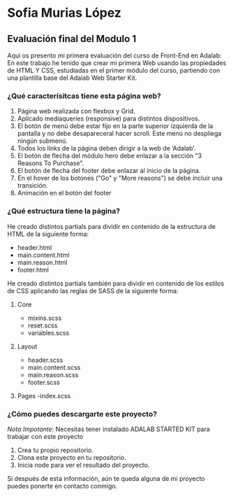 # Sofia Murias López

## Evaluación final del Modulo 1

Aquí os presento mi primera evaluación del curso de Front-End en Adalab:
En este trabajo he tenido que crear mi primera Web usando las propiedades de HTML Y CSS, estudiadas en el primer módulo del curso, partiendo con una plantilla base del Adalab Web Starter Kit.

### ¿Qué caracterísitcas tiene esta página web?

1. Página web realizada con flexbox y Grid.
2. Aplicado mediaqueries (responsive) para distintos dispositivos.
3. El botón de menú debe estar fijo en la parte superior izquierda de la pantalla y no debe desapareceral hacer scroll. Este menú no despliega ningún submenú.
4. Todos los links de la página deben dirigir a la web de ‘Adalab’.
5. El botón de flecha del módulo hero debe enlazar a la sección "3 Reasons To Purchase".
6. El botón de flecha del footer debe enlazar al inicio de la página.
7. En el hover de los botones ("Go" y "More reasons") se debe incluir una transición.
8. Animación en el botón del footer

### ¿Qué estructura tiene la página?

He creado distintos partials para dividir en contenido de la estructura de HTML de la siguiente forma:

- header.html
- main.content.html
- main.reason.html
- footer.html

He creado distintos partials también para dividir en contenido de los estilos de CSS aplicando las reglas de SASS de la siguiente forma:

1. Core

   - mixins.scss
   - reset.scss
   - variables.scss

2. Layout
   - header.scss
   - main.content.scss
   - main.reason.scss
   - footer.scss
3. Pages
   -index.scss

### ¿Cómo puedes descargarte este proyecto?

_Nota Impotante_: Necesitas tener instalado ADALAB STARTED KIT para trabajar con este proyecto

1. Crea tu propio repositorio.
2. Clona este proyecto en tu repositorio.
3. Inicia node para ver el resultado del proyecto.

Si después de esta información, aún te queda alguna de mi proyecto puedes ponerte en contacto conmigo.
